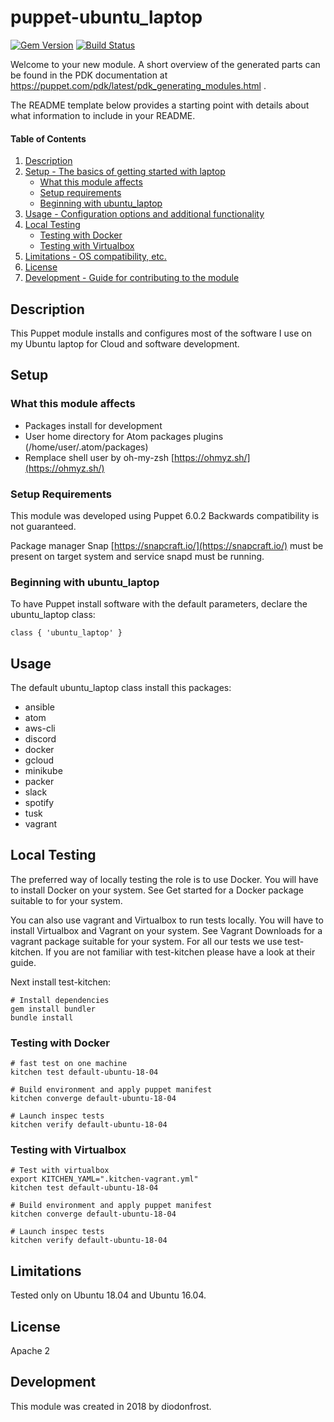 # puppet-ubuntu_laptop

[![Gem Version](https://badge.fury.io/rb/test-kitchen.svg)](http://badge.fury.io/rb/test-kitchen)
[![Build Status](https://travis-ci.org/diodonfrost/puppet-ubuntu_laptop.svg?branch=master)](https://travis-ci.org/diodonfrost/puppet-ubuntu_laptop)

Welcome to your new module. A short overview of the generated parts can be found in the PDK documentation at <https://puppet.com/pdk/latest/pdk_generating_modules.html> .

The README template below provides a starting point with details about what information to include in your README.

#### Table of Contents

1.  [Description](#description)
2.  [Setup - The basics of getting started with laptop](#setup)
    -   [What this module affects](#What-this-module-affects)
    -   [Setup requirements](#setup-requirements)
    -   [Beginning with ubuntu_laptop](#Beginning-with-ubuntu_laptop)
3.  [Usage - Configuration options and additional functionality](#usage)
4.  [Local Testing](#Local-Testing)
    -   [Testing with Docker](#Testing-with-Docker)
    -   [Testing with Virtualbox](#Testing-with-Virtualbox)
5.  [Limitations - OS compatibility, etc.](#limitations)
6.  [License](#License)
7.  [Development - Guide for contributing to the module](#development)

## Description

This Puppet module installs and configures most of the software I use on my Ubuntu laptop for Cloud and software development.

## Setup

### What this module affects

-   Packages install for development
-   User home directory for Atom packages plugins (/home/user/.atom/packages)
-   Remplace shell user by oh-my-zsh [https://ohmyz.sh/](https://ohmyz.sh/)

### Setup Requirements

This module was developed using Puppet 6.0.2 Backwards compatibility is not guaranteed.

Package manager Snap [https://snapcraft.io/](https://snapcraft.io/) must be present on target system and service snapd must be running.

### Beginning with ubuntu_laptop

To have Puppet install software with the default parameters, declare the ubuntu_laptop class:

```puppet
class { 'ubuntu_laptop' }
```

## Usage

The default ubuntu_laptop class install this packages:
-   ansible
-   atom
-   aws-cli
-   discord
-   docker
-   gcloud
-   minikube
-   packer
-   slack
-   spotify
-   tusk
-   vagrant

## Local Testing
The preferred way of locally testing the role is to use Docker. You will have to install Docker on your system. See Get started for a Docker package suitable to for your system.

You can also use vagrant and Virtualbox to run tests locally. You will have to install Virtualbox and Vagrant on your system. See Vagrant Downloads for a vagrant package suitable for your system. For all our tests we use test-kitchen. If you are not familiar with test-kitchen please have a look at their guide.

Next install test-kitchen:
```shell
# Install dependencies
gem install bundler
bundle install
```

### Testing with Docker
```shell
# fast test on one machine
kitchen test default-ubuntu-18-04

# Build environment and apply puppet manifest
kitchen converge default-ubuntu-18-04

# Launch inspec tests
kitchen verify default-ubuntu-18-04
```

### Testing with Virtualbox
```shell
# Test with virtualbox
export KITCHEN_YAML=".kitchen-vagrant.yml"
kitchen test default-ubuntu-18-04

# Build environment and apply puppet manifest
kitchen converge default-ubuntu-18-04

# Launch inspec tests
kitchen verify default-ubuntu-18-04
```

## Limitations

Tested only on Ubuntu 18.04 and Ubuntu 16.04.

## License

Apache 2

## Development

This module was created in 2018 by diodonfrost.
